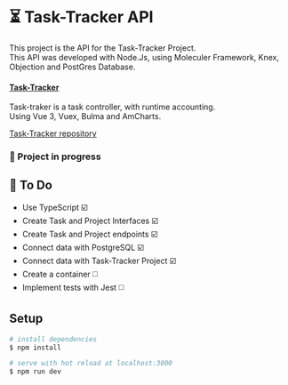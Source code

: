 # ⏳ Task-Tracker API

This project is the API for the Task-Tracker Project. <br>
This API was developed with Node.Js, using Moleculer Framework, Knex, Objection and PostGres Database.

#### [Task-Tracker](https://task-tracker-vue.vercel.app/#/)
Task-traker is a task controller, with runtime accounting.<br>
Using Vue 3, Vuex, Bulma and AmCharts.

[Task-Tracker repository](https://github.com/GugaAraujo/task-tracker)

### 🚧 Project in progress

## 📝 To Do

* Use TypeScript ☑️
* Create Task and Project Interfaces ☑️
* Create Task and Project endpoints ☑️
* Connect data with PostgreSQL ☑️
* Connect data with Task-Tracker Project ☑️
* Create a container ◻️
* Implement tests with Jest ◻️

## Setup

```bash
# install dependencies
$ npm install

# serve with hot reload at localhost:3000
$ npm run dev
```
